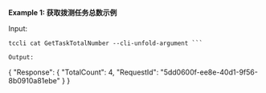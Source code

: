 **Example 1: 获取拨测任务总数示例**



Input: 

```
tccli cat GetTaskTotalNumber --cli-unfold-argument ```

Output: 
```
{
    "Response": {
        "TotalCount": 4,
        "RequestId": "5dd0600f-ee8e-40d1-9f56-8b0910a81ebe"
    }
}
```


